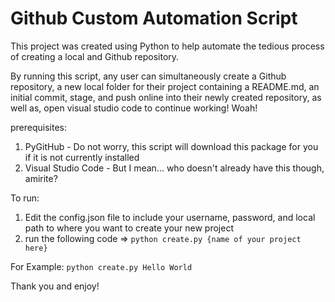 # Github Custom Automation Script 

This project was created using Python to help automate the tedious process of creating a local and Github repository.

By running this script, any user can simultaneously create a Github repository, a new local folder for their project containing a README.md, an initial commit, stage, and push online into their newly created repository, as well as, open visual studio code to continue working! Woah!

prerequisites:
1. PyGitHub - Do not worry, this script will download this package for you if it is not currently installed
2. Visual Studio Code - But I mean... who doesn't already have this though, amirite?

To run:
1. Edit the config.json file to include your username, password, and local path to where you want to create your new project
2. run the following code => `python create.py {name of your project here}`

For Example:
`python create.py Hello World`

Thank you and enjoy!